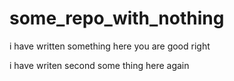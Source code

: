 # some_repo_with_nothing

i have written something here you are good right

i have writen second some thing here again
